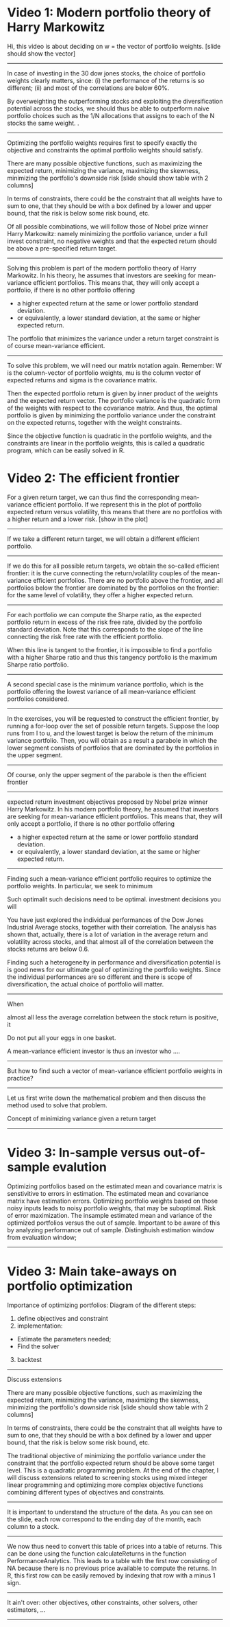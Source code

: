 # Video 1: Modern portfolio theory of Harry Markowitz

Hi, this video is about deciding on w = the vector of portfolio weights.   [slide should show the vector]

***

In case of investing in the 30 dow jones stocks, the choice of portfolio weights clearly matters, since:
(i) the performance of the returns is so different;
(ii) and most of the correlations are below 60%.

By overweighting the outperforming stocks and exploiting the diversification potential across the stocks, we should thus be able to outperform naive portfolio choices such as the 1/N allocations that assigns to each of the N stocks the same weight. .

***

Optimizing the portfolio weights requires first to specify exactly the objective and constraints the optimal portfolio weights should satisfy.

There are many possible objective functions, such as maximizing the expected return, minimizing the variance, maximizing the skewness, minimizing the portfolio's downside risk [slide should show table with 2 columns]

In terms of constraints, there could be the constraint that all weights have to sum to one, that they should be with a box defined by a lower and upper bound, that the risk is below some risk bound, etc. 

Of all possible combinations, we will follow those of Nobel prize winner Harry Markowitz: namely minimizing the portfolio variance, under a full invest constraint, no negative weights and that the expected return should be above a pre-specified return target.

***

Solving this problem is part of the modern portfolio theory of Harry Markowitz. In his theory, he assumes that investors are seeking for mean-variance efficient portfolios. This means that, they will only accept a portfolio, if there is no other portfolio offering
- a higher expected return at the same or lower portfolio standard deviation.
- or equivalently, a lower standard deviation, at the same or higher expected return. 

The portfolio that minimizes the variance under a return target constraint is of course mean-variance efficient.

***

To solve this problem, we will need our matrix notation again. Remember: W is the column-vector of portfolio weights, mu is the column vector of expected returns and sigma is the covariance matrix. 

Then the expected portfolio return is given by inner product of the weights and the expected return vector. The portfolio variance is the quadratic form of the weights with respect to the covariance matrix. And thus, the optimal portfolio is given by minimizing the portfolio variance under the constraint on the expected returns, together with the weight constraints. 

Since the objective function is quadratic in the portfolio weights, and the constraints are linear in the portfolio weights, this is called a quadratic program, which can be easily solved in R. 

# Video 2: The efficient frontier

For a given return target, we can thus find the corresponding mean-variance efficient portfolio. If we represent this in the  plot of portfolio expected return versus volatility, this means that there are no portfolios with a higher return and a lower risk. [show in the plot] 

***
If we take a different return target, we will obtain a different efficient portfolio. 

***

If we do this for all possible return targets, we obtain the so-called efficient frontier: it is the curve connecting the return/volatility couples of the mean-variance efficient portfolios. There are no portfolio above the frontier, and all portfolios below the frontier are dominated by the portfolios on the frontier: for the same level of volatility, they offer a higher expected return.

***

For each portfolio we can compute the Sharpe ratio, as the expected portfolio return in excess of the risk free rate, divided by the portfolio standard deviation. Note that this corresponds to the slope of the line connecting the risk free rate with the efficient portfolio. 

When this line is tangent to the frontier, it is impossible to find a portfolio with a higher Sharpe ratio and thus this tangency portfolio is the maximum Sharpe ratio portfolio. 

***

A second special case is the minimum variance portfolio, which is the portfolio offering the lowest variance of all mean-variance efficient portfolios considered.


***

In the exercises, you will be requested to construct the efficient frontier, by running a for-loop over the set of possible return targets. Suppose the loop runs from l to u, and the lowest target is below the return of the minimum variance portfolio. Then, you will obtain as a result a parabole in which the lower segment consists of portfolios that are dominated by the portfolios in the upper segment. 

***
Of course, only the upper segment of the parabole is then the efficient frontier


***




expected return investment objectives proposed by Nobel prize winner Harry Markowitz. In his modern portfolio theory, he assumed that investors are seeking for mean-variance efficient portfolios. This means that, they will only accept a portfolio, if there is no other portfolio offering
- a higher expected return at the same or lower portfolio standard deviation.
- or equivalently, a lower standard deviation, at the same or higher expected return. 

***

Finding such a mean-variance efficient portfolio requires to optimize the portfolio weights. In particular, we seek to minimum

Such optimalit
such decisions need to be optimal. investment decisions you will 

You have just explored the individual performances of the Dow Jones Industrial Average stocks, together with their correlation.
The analysis has shown that, actually, there is a lot of variation in the average return and volatility across stocks, and that almost all of the correlation between the stocks returns are below 0.6. 

Finding such a heterogeneity in performance and diversification potential is is good news for our ultimate goal of optimizing the portfolio weights. Since the individual performances are so different and there is scope of diversification, the actual choice of portfolio will matter. 

***

When 

almost all less   the average correlation between the stock return is positive, it  


Do not put all your eggs in one basket. 


A mean-variance efficient investor is thus an investor who ....

***

But how to find such a vector of mean-variance efficient portfolio weights in practice? 

***

Let us first write down the mathematical problem and then discuss the method used to solve that problem. 


Concept of minimizing variance given a return target

***

# Video 3: In-sample versus out-of-sample evalution

Optimizing portfolios based on the estimated mean and covariance matrix is senstivitive to errors in estimation. The estimated mean and covariance matrix have estimation errors. Optimizing portfolio weights based on those noisy inputs leads to noisy portfolio weights, that may be suboptimal. Risk of error maximization. The insample estimated mean and variance of the optimized portfolios versus the out of sample.  Important to be aware of this by analyzing performance out of sample. Distinghuish estimation window from evaluation window;


***

# Video 3: Main take-aways on portfolio optimization

Importance of optimizing portfolios: Diagram of the different steps: 
1) define objectives and constraint
2) implementation:
* Estimate the parameters needed;
* Find the solver
3) backtest

***
Discuss extensions
 
 
There are many possible objective functions, such as maximizing the expected return, minimizing the variance, maximizing the skewness, minimizing the portfolio's downside risk [slide should show table with 2 columns]

In terms of constraints, there could be the constraint that all weights have to sum to one, that they should be with a box defined by a lower and upper bound, that the risk is below some risk bound, etc. 


The traditional objective of minimizing the portfolio variance under the constraint that the portfolio expected return should be above some target level. This is a quadratic programming problem. At the end of the chapter, I will discuss extensions related to screening stocks using mixed integer linear programming and optimizing more complex objective functions combining different types of objectives and constraints.   


***

It is important to understand the structure of the data. As you can see on the slide, each row correspond to the ending day of the month, each column to a stock. 

***

We now thus need to convert this table of prices into a table of returns. This can be done using the function calculateReturns in the function PerformanceAnalytics. This leads to a table with the first row consisting of NA because there is no previous price available to compute the returns. In R, this first row can be easily removed by indexing that row with a minus 1 sign.

***

It ain't over: other objectives, other constraints, other solvers, other estimators, ... 


***
